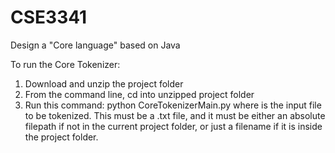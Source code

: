 # CSE3341
Design a "Core language" based on Java

To run the Core Tokenizer:
1. Download and unzip the project folder
2. From the command line, cd into unzipped project folder
3. Run this command:
    python CoreTokenizerMain.py <filename>
    where <filename> is the input file to be tokenized. This must be a .txt file, and it must be either an absolute filepath if not in 
    the current project folder, or just a filename if it is inside the project folder.
